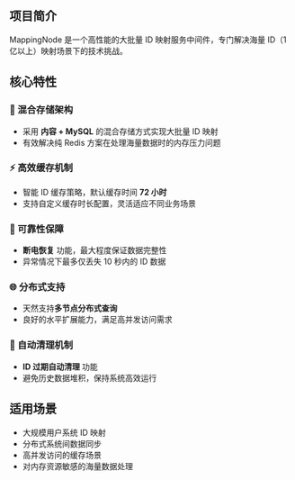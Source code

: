 ## 项目简介

MappingNode 是一个高性能的大批量 ID 映射服务中间件，专门解决海量 ID（1 亿以上）映射场景下的技术挑战。

## 核心特性

### 🔄 混合存储架构
- 采用 **内容 + MySQL** 的混合存储方式实现大批量 ID 映射
- 有效解决纯 Redis 方案在处理海量数据时的内存压力问题

### ⚡ 高效缓存机制
- 智能 ID 缓存策略，默认缓存时间 **72 小时**
- 支持自定义缓存时长配置，灵活适应不同业务场景

### 🔋 可靠性保障
- **断电恢复** 功能，最大程度保证数据完整性
- 异常情况下最多仅丢失 10 秒内的 ID 数据

### 🌐 分布式支持
- 天然支持**多节点分布式查询**
- 良好的水平扩展能力，满足高并发访问需求

### 🧹 自动清理机制
- **ID 过期自动清理** 功能
- 避免历史数据堆积，保持系统高效运行

## 适用场景

- 大规模用户系统 ID 映射
- 分布式系统间数据同步
- 高并发访问的缓存场景
- 对内存资源敏感的海量数据处理
